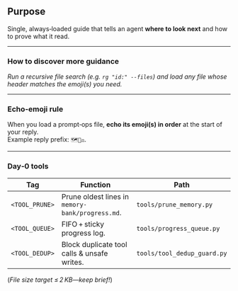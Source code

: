 <!-- id:index emoji:🗺️ -->
## Purpose  
Single, always‑loaded guide that tells an agent **where to look next** and how to prove what it read.

---

### How to discover more guidance  
*Run a recursive file search (e.g. `rg "id:" --files`) and load any file whose header matches the emoji(s) you need.*

---

### Echo‑emoji rule  
When you load a prompt‑ops file, **echo its emoji(s) in order** at the start of your reply.  
Example reply prefix: `🗺️🧭⚖️`.

---

### Day‑0 tools  
| Tag | Function | Path |
|-----|----------|------|
| `<TOOL_PRUNE>` | Prune oldest lines in `memory-bank/progress.md`. | `tools/prune_memory.py` |
| `<TOOL_QUEUE>` | FIFO + sticky progress log. | `tools/progress_queue.py` |
| `<TOOL_DEDUP>` | Block duplicate tool calls & unsafe writes. | `tools/tool_dedup_guard.py` |

(*File size target ≤ 2 KB—keep brief!*)


